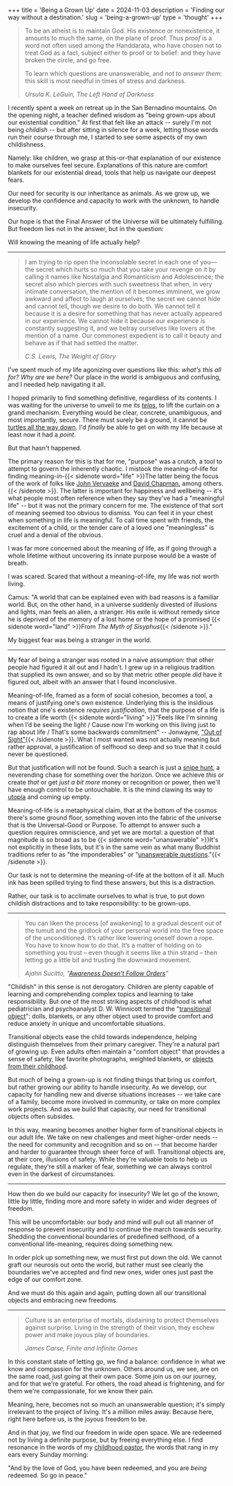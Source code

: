 +++
title = 'Being a Grown Up'
date = 2024-11-03
description = 'Finding our way without a destination.'
slug = 'being-a-grown-up'
type = 'thought'
+++

> To be an atheist is to maintain God. His existence or nonexistence, it amounts to much the same, on the plane of proof. Thus _proof_ is a word not often used among the Handdarata, who have chosen not to treat God as a fact, subject either to proof or to belief: and they have broken the circle, and go free.
>
> To learn which questions are unanswerable, and _not to answer them_: this skill is most needful in times of stress and darkness.
>
> <cite>Ursula K. LeGuin, _The Left Hand of Darkness_</cite>

I recently spent a week on retreat up in the San Bernadino mountains. On the opening night, a teacher defined wisdom as "being grown-ups about our existential condition." At first that felt like an attack -- surely I'm not being _childish_ -- but after sitting in silence for a week, letting those words run their course through me, I started to see some aspects of my own childishness.

Namely: like children, we grasp at this-or-that explanation of our existence to make ourselves feel secure. Explanations of this nature are comfort blankets for our existential dread, tools that help us navigate our deepest fears.

Our need for security is our inheritance as animals. As we grow up, we develop the confidence and capacity to work with the unknown, to handle insecurity.

Our hope is that the Final Answer of the Universe will be ultimately fulfilling. But freedom lies not in the answer, but in the question:

Will knowing the meaning of life actually help?

---

> I am trying to rip open the inconsolable secret in each one of you—the secret which hurts so much that you take your revenge on it by calling it names like Nostalgia and Romanticism and Adolescence; the secret also which pierces with such sweetness that when, in very intimate conversation, the mention of it becomes imminent, we grow awkward and affect to laugh at ourselves; the secret we cannot hide and cannot tell, though we desire to do both. We cannot tell it because it is a desire for something that has never actually appeared in our experience. We cannot hide it because our experience is constantly suggesting it, and we betray ourselves like lovers at the mention of a name. Our commonest expedient is to call it beauty and behave as if that had settled the matter.
>
> <cite>C.S. Lewis, _The Weight of Glory_</cite>

I've spent much of my life agonizing over questions like this: _what's this all for? Why are we here?_ Our place in the world is ambiguous and confusing, and I needed help navigating it all.

I hoped primarily to find something definitive, regardless of its contents. I was waiting for the universe to unveil to me its _[telos](https://en.wikipedia.org/wiki/Teleology)_, to lift the curtain on a grand mechanism. Everything would be clear, concrete, unambiguous, and most importantly, secure. There must surely be a ground, it cannot be [turtles all the way down](https://en.wikipedia.org/wiki/Turtles_all_the_way_down). I'd _finally_ be able to get on with my life because at least now it had a _point_.

But that hasn't happened.

The primary reason for this is that for me, "purpose" was a crutch, a tool to attempt to govern the inherently chaotic. I mistook the meaning-of-life for finding meaning-_in_-{{< sidenote word="life" >}}The latter being the focus of the work of folks like [John Vervaeke](https://youtu.be/yImlXr5Tr8g?t=99) and [David Chapman](https://meaningness.com/), among others.{{< /sidenote >}}. The latter is important for happiness and wellbeing -- it's what people most often reference when they say they've had a "meaningful life" -- but it was not the primary concern for me. The existence of that sort of meaning seemed too obvious to dismiss. You can feel it in your chest when something in life is meaningful. To call time spent with friends, the excitement of a child, or the tender care of a loved one "meaningless" is cruel and a denial of the obvious.

I was far more concerned about the meaning _of_ life, as if going through a whole lifetime without uncovering its innate purpose would be a waste of breath.

I was scared. Scared that without a meaning-of-life, my life was not worth living.

Camus: "A world that can be explained even with bad reasons is a familiar world. But, on the other hand, in a universe suddenly divested of illusions and lights, man feels an alien, a stranger. His exile is without remedy since he is deprived of the memory of a lost home or the hope of a promised {{< sidenote word="land" >}}From _The Myth of Sisyphus_{{< /sidenote >}}."

My biggest fear was being a stranger in the world.

---

My fear of being a stranger was rooted in a naive assumption: that other people had figured it all out and I hadn't. I grew up in a religious tradition that supplied its own answer, and so by that metric other people _did_ have it figured out, albeit with an answer that I found inconclusive.

Meaning-of-life, framed as a form of social cohesion, becomes a tool, a means of justifying one's own existence. Underlying this is the insidious notion that one's existence _requires justification_, that the purpose of a life is to create a life worth {{< sidenote word="living" >}}"Feels like I'm sinning when I’d be seeing the light / Cause now I'm working on this living just to rap about life / That's some backwards commitment" -- Jonwayne, ["Out of Sight"](https://www.youtube.com/watch?v=l4F21FUL1b8){{< /sidenote >}}. What I most wanted was not actually meaning but rather approval, a justification of selfhood so deep and so true that it could never be questioned.

But that justification will not be found. Such a search is just a [snipe hunt](https://en.wikipedia.org/wiki/Snipe_hunt), a neverending chase for something over the horizon. Once we achieve _this_ or create _that_ or get _just a bit more_ money or recognition or power, then we'll have enough control to be untouchable. It is the mind clawing its way to [utopia](https://en.wikipedia.org/wiki/Utopia#:~:text=meant%20any%20non%2Dexistent%20society) and coming up empty.

Meaning-of-life is a metaphysical claim, that at the bottom of the cosmos there's some ground floor, something woven into the fabric of the universe that is the Universal-Good or Purpose. To attempt to answer such a question requires omniscience, and yet we are mortal: a question of that magnitude is so broad as to be {{< sidenote word="unanswerable" >}}It's not explicitly in these lists, but it's in the same vein as what many Buddhist traditions refer to as "the imponderables" or "[unanswerable questions](https://en.wikipedia.org/wiki/The_unanswerable_questions)."{{< /sidenote >}}.

Our task is not to determine the meaning-of-life at the bottom of it all. Much ink has been spilled trying to find these answers, but this is a distraction.

Rather, our task is to acclimate ourselves to what is true, to put down childish distractions and to take responsibility: to be grown-ups.

---

> You can liken the process [of awakening] to a gradual descent out of the tumult and the gridlock of your personal world into the free space of the unconditioned. It’s rather like lowering oneself down a rope. You have to know how to do that. It’s a matter of holding on to something you trust – even though it seems like a thin strand – then letting go a little bit and trusting the downward movement.
>
> <cite>Ajahn Sucitto, "[Awareness Doesn't Follow Orders](https://ajahnsucitto.org/articles/awareness-doesnt-follow-orders/)"</cite>

"Childish" in this sense is not derogatory. Children are plenty capable of learning and comprehending complex topics and learning to take responsibility. But one of the most striking aspects of childhood is what pediatrician and psychoanalyst D. W. Winnicott termed the "[transitional object](https://dictionary.apa.org/transitional-object)": dolls, blankets, or any other object used to provide comfort and reduce anxiety in unique and uncomfortable situations.

Transitional objects ease the child towards independence, helping distinguish themselves from their primary caregiver. They're a natural part of growing up. Even adults often maintain a "comfort object" that provides a sense of safety, like favorite photographs, weighted blankets, or [objects from their childhood](https://www.upi.com/Odd_News/2012/02/21/35-percent-of-British-adults-sleep-with-bear/UPI-49791329806031/).

But much of being a grown-up is not finding things that bring us comfort, but rather growing our ability to handle insecurity. As we develop, our capacity for handling new and diverse situations increases -- we take care of a family, become more involved in community, or take on more complex work projects. And as we build that capacity, our need for transitional objects often subsides.

In this way, meaning becomes another higher form of transitional objects in our adult life. We take on new challenges and meet higher-order needs -- the need for community and recognition and so on -- that become harder and harder to guarantee through sheer force of will. Transitional objects are, at their core, illusions of safety. While they're valuable tools to help us regulate, they're still a marker of fear, something we can always control even in the darkest of circumstances.

---

How then do we build our capacity for insecurity? We let go of the known, little by little, finding more and more safety in wider and wider degrees of freedom.

This will be uncomfortable: our body and mind will pull out all manner of response to prevent insecurity and to continue the march towards security. Shedding the conventional boundaries of predefined selfhood, of a conventional life-meaning, requires doing something new.

In order pick up something new, we must first put down the old. We cannot graft our neurosis out onto the world, but rather must see clearly the boundaries we've accepted and find new ones, wider ones just past the edge of our comfort zone.

And we must do this again and again, putting down all our transitional objects and embracing new freedoms.

---

> Culture is an enterprise of mortals, disdaining to protect themselves against surprise. Living in the strength of their vision, they eschew power and make joyous play of boundaries.
>
> <cite>James Carse, _Finite and Infinite Games_</cite>

In this constant state of letting go, we find a balance: confidence in what we know and compassion for the unknown. Others around us, we see, are on the same road, just going at their own pace. Some join us on our journey, and for that we're grateful. For others, the road ahead is frightening, and for them we're compassionate, for we know their pain.

Meaning, here, becomes not so much an unanswerable question; it's simply irrelevant to the project of living. It's a million miles away. Because here, right here before us, is the joyous freedom to be.

And in that joy, we find our freedom in wide open space. We are redeemed not by living a definite purpose, but by freeing everything else. I find resonance in the words of my [childhood pastor](https://thealabamabaptist.org/jim-barnette-longtime-pastor-and-samford-professor-dies-at-age-59/#:~:text=you%20have%20been%20redeemed%20and%20you%20are%20being%20redeemed), the words that rang in my ears every Sunday morning:

"And by the love of God, you have been redeemed, and you are _being_ redeemed. So go in peace."
